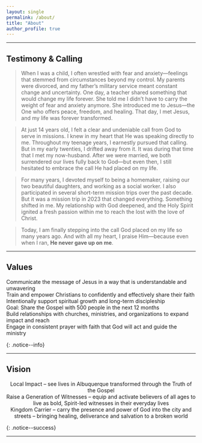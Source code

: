 ```yaml
---
layout: single
permalink: /about/
title: "About"
author_profile: true
---
```

---

## Testimony & Calling
> When I was a child, I often wrestled with fear and anxiety—feelings that stemmed from circumstances beyond my control. My parents were divorced, and my father’s military service meant constant change and uncertainty. One day, a teacher shared something that would change my life forever. She told me I didn’t have to carry the weight of fear and anxiety anymore. She introduced me to Jesus—the One who offers peace, freedom, and healing. That day, I met Jesus, and my life was forever transformed.

> At just 14 years old, I felt a clear and undeniable call from God to serve in missions. I knew in my heart that He was speaking directly to me. Throughout my teenage years, I earnestly pursued that calling. But in my early twenties, I drifted away from it. It was during that time that I met my now-husband. After we were married, we both surrendered our lives fully back to God—but even then, I still hesitated to embrace the call He had placed on my life.

> For many years, I devoted myself to being a homemaker, raising our two beautiful daughters, and working as a social worker. I also participated in several short-term mission trips over the past decade. But it was a mission trip in 2023 that changed everything. Something shifted in me. My relationship with God deepened, and the Holy Spirit ignited a fresh passion within me to reach the lost with the love of Christ.

> Today, I am finally stepping into the call God placed on my life so many years ago. And with all my heart, I praise Him—because even when I ran, **He never gave up on me**.

---
## Values
<p>Communicate the message of Jesus in a way that is understandable and unwavering<br>
Train and empower Christians to confidently and effectively share their faith<br>
Intentionally support spiritual growth and long-term discipleship<br>
Goal: Share the Gospel with 500 people in the next 12 months<br>
Build relationships with churches, ministries, and organizations to expand impact and reach<br>
Engage in consistent prayer with faith that God will act and guide the ministry</p>
{: .notice--info}

---
## Vision
<p align="center">Local Impact – see lives in Albuquerque transformed through the Truth of the Gospel<br>
Raise a Generation of Witnesses – equip and activate believers of all ages to live as bold, Spirit-led witnesses in their everyday lives<br>
Kingdom Carrier – carry the presence and power of God into the city and streets – bringing healing, deliverance and salvation to a broken world</p>
{: .notice--success}

---
